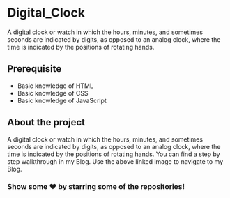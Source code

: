 # Digital_Clock
A digital clock or watch in which the hours, minutes, and sometimes seconds are indicated by digits, as opposed to an analog clock, where the time is indicated by the positions of rotating hands. 

## Prerequisite
- Basic knowledge of HTML
- Basic knowledge of CSS
- Basic knowledge of JavaScript

## About the project
A digital clock or watch in which the hours, minutes, and sometimes seconds are indicated by digits, as opposed to an analog clock, where the time is indicated by the positions of rotating hands. You can find a step by step walkthrough in my Blog. Use the above linked image to navigate to my Blog.



 ### Show some ❤️ by starring some of the repositories!
